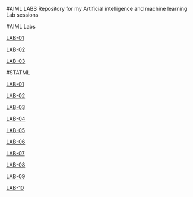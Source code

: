 #AIML LABS
Repository for my Artificial intelligence and machine learning Lab sessions

#AIML Labs

[LAB-01](https://github.com/Arshad1204/2203A52202/blob/main/AIML-%20Lab01.ipynb)  

[LAB-02](https://github.com/Arshad1204/2203A52202/blob/main/AIML%20LAB%2002.ipynb)

[LAB-03](https://github.com/Arshad1204/2203A52202/blob/main/AIML-LAB03.ipynb)

#STATML

[LAB-01](https://github.com/Arshad1204/2203A52202/blob/main/StatMl%20Lab01.ipynb) 

[LAB-02](https://github.com/Arshad1204/2203A52202/blob/main/StatMl%20Lab02.ipynb) 

[LAB-03](https://github.com/Arshad1204/2203A52202/blob/main/StatMl%20Lab03.ipynb) 

[LAB-04](https://github.com/Arshad1204/2203A52202/blob/main/StatMl%20Lab04a.ipynb)  

[LAB-05](https://github.com/Arshad1204/2203A52202/blob/main/StatMl%20Lab06.ipynb) 

[LAB-06](https://github.com/Arshad1204/2203A52202/blob/main/StatMl%20Lab06.ipynb)

[LAB-07](https://github.com/Arshad1204/2203A52202/blob/main/StatMl%20Lab07.ipynb) 

[LAB-08](https://github.com/Arshad1204/2203A52202/blob/main/StatMl%20Lab09.ipynb) 

[LAB-09](https://github.com/Arshad1204/2203A52202/blob/main/StatMl%20Lab09.ipynb) 

[LAB-10](https://github.com/Arshad1204/2203A52202/blob/main/StatMl%20Lab10.ipynb)


